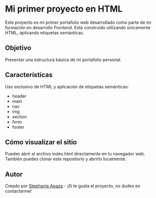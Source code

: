 # Mi primer proyecto en HTML

Este proyecto es mi primer portafolio web desarrollado como parte de mi formación en desarrollo Frontend. 
Está construido utilizando únicamente HTML, aplicando etiquetas semánticas.

## Objetivo
Presentar una estructura básica de mi portafolio personal.

## Características
Uso exclusivo de HTML y aplicación de etiquetas semánticas:
- header
- main
- nav
- img
- section
- form
- footer

## Cómo visualizar el sitio
Puedes abrir el archivo index.html directamente en tu navegador web. También puedes clonar este repositorio y abrirlo localmente.

## Autor
Creado por [Stephanie Apaza](https://github.com/StephanieApaza) - ¡Si te gusta el proyecto, no dudes en contactarme!